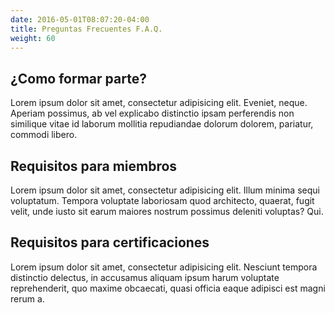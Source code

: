 ```yaml
---
date: 2016-05-01T08:07:20-04:00
title: Preguntas Frecuentes F.A.Q.
weight: 60
---
```


## ¿Como formar parte?

Lorem ipsum dolor sit amet, consectetur adipisicing elit. Eveniet, neque. Aperiam possimus, ab vel explicabo distinctio ipsam perferendis non similique vitae id laborum mollitia repudiandae dolorum dolorem, pariatur, commodi libero.

## Requisitos para miembros

Lorem ipsum dolor sit amet, consectetur adipisicing elit. Illum minima sequi voluptatum. Tempora voluptate laboriosam quod architecto, quaerat, fugit velit, unde iusto sit earum maiores nostrum possimus deleniti voluptas? Qui.

## Requisitos para certificaciones

Lorem ipsum dolor sit amet, consectetur adipisicing elit. Nesciunt tempora distinctio delectus, in accusamus aliquam ipsum harum voluptate reprehenderit, quo maxime obcaecati, quasi officia eaque adipisci est magni rerum a.